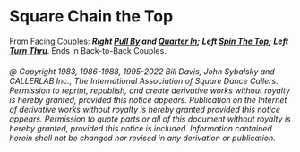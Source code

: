 
# Square Chain the Top

From Facing Couples:
***Right [Pull By](../b1/pull_by.md) and
[Quarter In](../a1/quarter_in.md);***
***Left [Spin The Top](../ms/spin_the_top.md);***
***Left [Turn Thru](../ms/turn_thru.md)***.
Ends in Back-to-Back Couples.

###### @ Copyright 1983, 1986-1988, 1995-2022 Bill Davis, John Sybalsky and CALLERLAB Inc., The International Association of Square Dance Callers. Permission to reprint, republish, and create derivative works without royalty is hereby granted, provided this notice appears. Publication on the Internet of derivative works without royalty is hereby granted provided this notice appears. Permission to quote parts or all of this document without royalty is hereby granted, provided this notice is included. Information contained herein shall not be changed nor revised in any derivation or publication.
